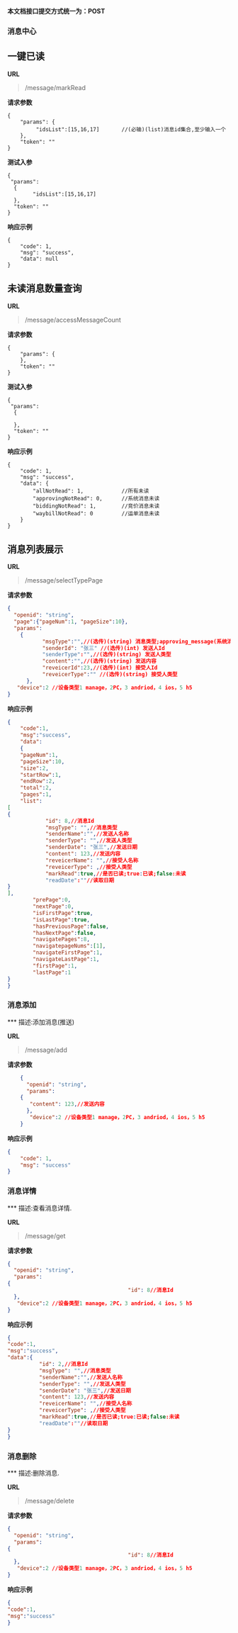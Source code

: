 
**本文档接口提交方式统一为：POST**
### 消息中心

## 一键已读 ##

**URL**
>/message/markRead

**请求参数**
    
    {
    	"params": {
             "idsList":[15,16,17]       //(必输)(list)消息id集合,至少输入一个
    	},
    	"token": ""
    }

**测试入参**

    {
	 "params": 
	  {
		    "idsList":[15,16,17]
	  },
	  "token": ""
    }

**响应示例**

	{
        "code": 1,
        "msg": "success",
        "data": null
    }
	



## 未读消息数量查询 ##

**URL**
>/message/accessMessageCount

**请求参数**
    
    {
    	"params": {
    	},
    	"token": ""
    }

**测试入参**

    {
	 "params": 
	  {
			
	  },
	  "token": ""
    }

**响应示例**

	{
        "code": 1,
        "msg": "success",
        "data": {
            "allNotRead": 1,            //所有未读
            "approvingNotRead": 0,      //系统消息未读
            "biddingNotRead": 1,        //竞价消息未读
            "waybillNotRead": 0         //运单消息未读
        }
    }
	


## 消息列表展示 ##
**URL**
>/message/selectTypePage

**请求参数**

``` json
{
  "openid": "string",
  "page":{"pageNum":1, "pageSize":10},
  "params": 
    {
           "msgType":"",//(选传)(string) 消息类型;approving_message(系统消息);bidding_message(竞价消息);waybill_message(运单消息);
           "senderId": "张三" //(选传)(int) 发送人Id
           "senderType":"",//(选传)(string) 发送人类型
           "content":"",//(选传)(string) 发送内容
           "reveicerId":23,//(选传)(int) 接受人Id
           "reveicerType":"" //(选传)(string) 接受人类型
      },
   "device":2 //设备类型1 manage，2PC，3 andriod，4 ios，5 h5
}
```


**响应示例**

``` json
{
    "code":1,
    "msg":"success",
    "data":
    {
    "pageNum":1,
    "pageSize":10,
    "size":2,
    "startRow":1,
    "endRow":2,
    "total":2,
    "pages":1,
    "list":
[
{
            "id": 8,//消息Id
            "msgType": "",//消息类型
            "senderName":"",//发送人名称
            "senderType": "",//发送人类型
            "senderDate": "张三",//发送日期
            "content": 123,//发送内容
            "reveicerName": "",//接受人名称
            "reveicerType": ,//接受人类型
            "markRead":true,//是否已读;true:已读;false:未读
            "readDate":""//读取日期
}
],
        "prePage":0,
        "nextPage":0,
        "isFirstPage":true,
        "isLastPage":true,
        "hasPreviousPage":false,
        "hasNextPage":false,
        "navigatePages":8,
        "navigatepageNums":[1],
        "navigateFirstPage":1,
        "navigateLastPage":1,
        "firstPage":1,
        "lastPage":1
}
}
```



### 消息添加

*** 描述:添加消息(推送)


**URL**
>/message/add



**请求参数**

``` json
    {
      "openid": "string",
      "params": 
    {
       "content": 123,//发送内容
      },
       "device":2 //设备类型1 manage，2PC，3 andriod，4 ios，5 h5
    }
```


**响应示例**

``` json
{
    "code": 1,
    "msg": "success"
}
```




### 消息详情

*** 描述:查看消息详情.

**URL**
>/message/get



**请求参数**

``` json
{
  "openid": "string",
  "params": 
{
  	                                  "id": 8//消息Id
  },
   "device":2 //设备类型1 manage，2PC，3 andriod，4 ios，5 h5
}
```


**响应示例**

``` json
{
"code":1,
"msg":"success",
"data":{
          "id": 2,//消息Id
          "msgType": "",//消息类型
          "senderName":"",//发送人名称
          "senderType": "",//发送人类型
          "senderDate": "张三",//发送日期
          "content": 123,//发送内容
          "reveicerName": "",//接受人名称
          "reveicerType": ,//接受人类型
          "markRead":true,//是否已读;true:已读;false:未读
          "readDate":""//读取日期
}
}
```



### 消息删除

*** 描述:删除消息.

**URL**
>/message/delete



**请求参数**

``` json
{
  "openid": "string",
  "params": 
{
  	                                  "id": 8//消息Id
  },
   "device":2 //设备类型1 manage，2PC，3 andriod，4 ios，5 h5
}
```


**响应示例**

``` json
{
"code":1,
"msg":"success"
}
```


